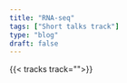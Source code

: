 ```yaml
---
title: "RNA-seq"
tags: ["Short talks track"]
type: "blog"
draft: false
---
```


{{< tracks track="">}}


